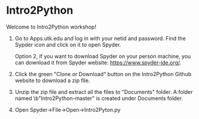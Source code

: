 # Intro2Python

Welcome to Intro2Python workshop! 

1. Go to Apps.utk.edu and log in with your netid and password. Find the Sypder icon and click on it to open Spyder.

   Option 2, if you want to download Spyder on your person machine, you can download it from Spyder website: https://www.spyder-ide.org/.
    
2. Click the green "Clone or Download" button on the Intro2Python Github website to download a zip file. 

3. Unzip the zip file and extract all the files to "Documents" folder. A folder named \b"Intro2Python-master" is created under Documents folder.

4. Open Spyder->File->Open->Intro2Pyton.py
